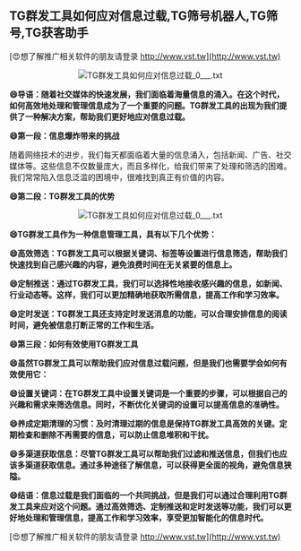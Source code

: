 ## **TG群发工具如何应对信息过载,TG筛号机器人,TG筛号,TG获客助手**

[😍想了解推广相关软件的朋友请登录 http://www.vst.tw](http://www.vst.tw)

 <center><img src="https://vst.tw/MP4/tuiguang/png/8.png" alt="TG群发工具如何应对信息过载_0___.txt"></center>

**😄导语：随着社交媒体的快速发展，我们面临着海量信息的涌入。在这个时代，如何高效地处理和管理信息成为了一个重要的问题。TG群发工具的出现为我们提供了一种解决方案，帮助我们更好地应对信息过载。**

**😄第一段：信息爆炸带来的挑战**

随着网络技术的进步，我们每天都面临着大量的信息涌入，包括新闻、广告、社交媒体等。这些信息不仅数量庞大，而且多样化，给我们带来了处理和筛选的困难。我们常常陷入信息泛滥的困境中，很难找到真正有价值的内容。

**😄第二段：TG群发工具的优势**

 <center><img src="https://vst.tw/MP4/tuiguang/png/5.png" alt="TG群发工具如何应对信息过载_0___.txt"></center>

**😄TG群发工具作为一种信息管理工具，具有以下几个优势：**

**😄高效筛选：TG群发工具可以根据关键词、标签等设置进行信息筛选，帮助我们快速找到自己感兴趣的内容，避免浪费时间在无关紧要的信息上。**

**😄定制推送：通过TG群发工具，我们可以选择性地接收感兴趣的信息，如新闻、行业动态等。这样，我们可以更加精确地获取所需信息，提高工作和学习效率。**

**😄定时发送：TG群发工具还支持定时发送消息的功能，可以合理安排信息的阅读时间，避免被信息打断正常的工作和生活。**

**😄第三段：如何有效使用TG群发工具**

**😄虽然TG群发工具可以帮助我们应对信息过载问题，但是我们也需要学会如何有效使用它：**

**😄设置关键词：在TG群发工具中设置关键词是一个重要的步骤，可以根据自己的兴趣和需求来筛选信息。同时，不断优化关键词的设置可以提高信息的准确性。**

**😄养成定期清理的习惯：及时清理过期的信息是保持TG群发工具高效的关键。定期检查和删除不再需要的信息，可以防止信息堆积和干扰。**

**😄多渠道获取信息：尽管TG群发工具可以帮助我们过滤和推送信息，但我们也应该多渠道获取信息。通过多种途径了解信息，可以获得更全面的视角，避免信息狭隘。**

**😄结语：信息过载是我们面临的一个共同挑战，但是我们可以通过合理利用TG群发工具来应对这个问题。通过高效筛选、定制推送和定时发送等功能，我们可以更好地处理和管理信息，提高工作和学习效率，享受更加智能化的信息时代。**

[😍想了解推广相关软件的朋友请登录 http://www.vst.tw](http://www.vst.tw)



